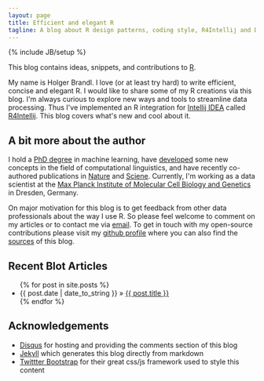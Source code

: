 ```yaml
---
layout: page
title: Efficient and elegant R
tagline: A blog about R design patterns, coding style, R4Intellij and Data Mining
---
```

{% include JB/setup %}

This blog contains ideas, snippets, and contributions to [R](http://www.r-project.org/).

My name is Holger Brandl. I love (or at least try hard) to write efficient, concise and elegant R. I would like to share some of my R creations via this blog. I'm always curious to explore new ways and tools to streamline data processing. Thus I've implemented an R integration for  [Intellij IDEA](https://www.jetbrains.com/idea) called [R4Intellij](https://github.com/holgerbrandl/r4intellij). This blog covers what's new and cool about it.

## A bit more about the author


I hold a [PhD degree](http://pub.uni-bielefeld.de/publication/2305544) in machine learning, have [developed](http://dblp.uni-trier.de/pers/hd/b/Brandl:Holger) some new concepts in the field of computational linguistics, and have recently co-authored publications in [Nature](http://www.nature.com/nature/journal/v500/n7460/full/nature12414.html) and [Sciene](http://www.sciencemag.org/content/early/2015/02/25/science.aaa1975.abstract).  Currently, I'm working as a data scientist at the [Max Planck Institute of Molecular Cell Biology and Genetics](http://mpi-cbg.de/) in Dresden, Germany.

On major motivation for this blog is to get feedback from other data professionals about the way I use R. So please feel welcome to comment on my articles or to contact me via [email](holgerbrandl+blog@gmail.com). To get in touch with my open-source contributions please visit my [github profile](https://github.com/holgerbrandl) where you can also find the [sources](https://github.com/holgerbrandl/holgerbrandl.github.io) of this blog.


## Recent Blot Articles

<ul class="posts">
  {% for post in site.posts %}
    <li><span>{{ post.date | date_to_string }}</span> &raquo; <a href="{{ BASE_PATH }}{{ post.url }}">{{ post.title }}</a></li>
  {% endfor %}
</ul>

## Acknowledgements

* [Disqus](https://disqus.com/) for hosting and providing the comments section of this blog
* [Jekyll](http://jekyllrb.com/) which generates this blog directly from markdown
* [Twittter Bootstrap](http://getbootstrap.com/) for their great css/js  framework used to style this content

